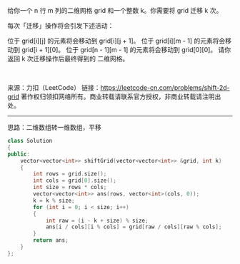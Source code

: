 给你一个 n 行 m 列的二维网格 grid 和一个整数 k。你需要将 grid 迁移 k 次。

每次「迁移」操作将会引发下述活动：

位于 grid[i][j] 的元素将会移动到 grid[i][j + 1]。
位于 grid[i][m - 1] 的元素将会移动到 grid[i + 1][0]。
位于 grid[n - 1][m - 1] 的元素将会移动到 grid[0][0]。
请你返回 k 次迁移操作后最终得到的 二维网格。

 

来源：力扣（LeetCode）
链接：https://leetcode-cn.com/problems/shift-2d-grid
著作权归领扣网络所有。商业转载请联系官方授权，非商业转载请注明出处。

----

思路：二维数组转一维数组，平移

```cpp
class Solution
{
public:
    vector<vector<int>> shiftGrid(vector<vector<int>> &grid, int k)
    {
        int rows = grid.size();
        int cols = grid[0].size();
        int size = rows * cols;
        vector<vector<int>> ans(rows, vector<int>(cols, 0));
        k = k % size;
        for (int i = 0; i < size; i++)
        {
            int raw = (i - k + size) % size;
            ans[i / cols][i % cols] = grid[raw / cols][raw % cols];
        }
        return ans;
    }
};
```
